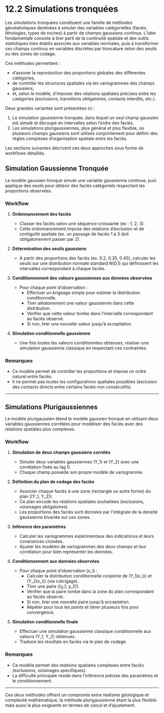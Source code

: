 # 12.2 Simulations tronquées

Les simulations tronquées constituent une famille de méthodes géostatistiques destinées à simuler des variables catégorielles (faciès, lithologies, types de roches) à partir de champs gaussiens continus. L’idée fondamentale consiste à tirer parti de la continuité spatiale et des outils statistiques bien établis associés aux variables normales, puis à transformer ces champs continus en variables discrètes par troncature selon des seuils ou des zones de codage.

Ces méthodes permettent :
- d’assurer la reproduction des proportions globales des différentes catégories,
- de contrôler les structures spatiales via les variogrammes des champs gaussiens,
- et, selon le modèle, d’imposer des relations spatiales précises entre les catégories (exclusions, transitions obligatoires, contacts interdits, etc.).

Deux grandes variantes sont présentées ici :

1. Le simulation gaussienne tronquée, dans lequel un seul champ gaussien est simulé et découpé en intervalles selon l’ordre des faciès.
2. Les simulations plurigaussiennes, plus général et plus flexible, où plusieurs champs gaussiens sont utilisés conjointement pour définir des règles complexes d’organisation spatiale entre les faciès.

Les sections suivantes décrivent ces deux approches sous forme de workflows détaillés.


## Simulation Gaussienne Tronquée

Le modèle gaussien tronqué simule une variable gaussienne continue, puis applique des seuils pour obtenir des faciès catégoriels respectant les proportions observées.

### Workflow

1. **Ordonnancement des faciès**  
   - Classer les faciès selon une séquence croissante (ex : 1, 2, 3).  
   - Cette ordonnancement impose des relations d’exclusion et de contiguïté spatiale (ex. un passage de faciès 1 à 3 doit obligatoirement passer par 2).

2. **Détermination des seuils gaussiens**  
   - À partir des proportions des faciès (ex. 0.2, 0.35, 0.45), calculer les seuils sur une distribution normale standard N(0,1) qui définissent les intervalles correspondant à chaque faciès.

3. **Conditionnement des valeurs gaussiennes aux données observées**  
   - Pour chaque point d’observation :  
     - Effectuer un krigeage simple pour estimer la distribution conditionnelle.  
     - Tirer aléatoirement une valeur gaussienne dans cette distribution.  
     - Vérifier que cette valeur tombe dans l’intervalle correspondant au faciès observé.  
     - Si non, tirer une nouvelle valeur jusqu’à acceptation.

4. **Simulation conditionnelle gaussienne**  
   - Une fois toutes les valeurs conditionnées obtenues, réaliser une simulation gaussienne classique en respectant ces contraintes.

### Remarques

- Ce modèle permet de contrôler les proportions et impose un ordre naturel entre faciès.
- Il ne permet pas toutes les configurations spatiales possibles (exclusion des contacts directs entre certains faciès non consécutifs).

---

## Simulations Plurigaussiennes

Le modèle plurigaussien étend le modèle gaussien tronqué en utilisant deux variables gaussiennes corrélées pour modéliser des faciès avec des relations spatiales plus complexes.

### Workflow

1. **Simulation de deux champs gaussiens corrélés**  
   - Simuler deux variables gaussiennes \(Y_1\) et \(Y_2\) avec une corrélation fixée au lag 0.  
   - Chaque champ possède son propre modèle de variogramme.

2. **Définition du plan de codage des faciès**  
   - Associer chaque faciès à une zone (rectangle ou autre forme) du plan \((Y_1, Y_2)\).  
   - Ce plan encode les relations spatiales souhaitées (exclusions, voisinages obligatoires).  
   - Les proportions des faciès sont données par l’intégrale de la densité gaussienne bivariée sur ces zones.

3. **Inférence des paramètres**  
   - Calculer les variogrammes expérimentaux des indicatrices et leurs covariances croisées.  
   - Ajuster les modèles de variogrammes des deux champs et leur corrélation pour bien représenter les données.

4. **Conditionnement aux données observées**  
   - Pour chaque point d’observation \(x_i\) :  
     - Calculer la distribution conditionnelle conjointe de \(Y_1(x_i)\) et \(Y_2(x_i)\) (via cokrigage).  
     - Tirer une paire \((y_1, y_2)\).  
     - Vérifier que la paire tombe dans la zone du plan correspondant au faciès observé.  
     - Si non, tirer une nouvelle paire jusqu’à acceptation.  
     - Répéter pour tous les points et itérer plusieurs fois pour convergence.

5. **Simulation conditionnelle finale**  
   - Effectuer une simulation gaussienne classique conditionnelle aux valeurs \(Y_1, Y_2\) obtenues.  
   - Traduire les résultats en faciès via le plan de codage.

### Remarques

- Ce modèle permet des relations spatiales complexes entre faciès (exclusions, voisinages spécifiques).  
- La difficulté principale réside dans l’inférence précise des paramètres et le conditionnement.

---

Ces deux méthodes offrent un compromis entre réalisme géologique et complexité mathématique, la méthode plurigaussienne étant la plus flexible mais aussi la plus exigeante en termes de calcul et d’ajustement.
